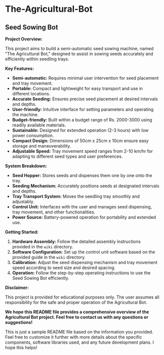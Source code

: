 # The-Agricultural-Bot
## Seed Sowing Bot

**Project Overview:**

This project aims to build a semi-automatic seed sowing machine, named "The Agricultural Bot," designed to assist in sowing seeds accurately and efficiently within seedling trays. 

**Key Features:**

* **Semi-automatic:** Requires minimal user intervention for seed placement and tray movement.
* **Portable:** Compact and lightweight for easy transport and use in different locations.
* **Accurate Seeding:** Ensures precise seed placement at desired intervals and depths.
* **User-friendly:** Intuitive interface for setting parameters and operating the machine.
* **Budget-friendly:** Built within a budget range of Rs. 2000-3000 using readily available materials.
* **Sustainable:** Designed for extended operation (2-3 hours) with low power consumption.
* **Compact Design:** Dimensions of 50cm x 25cm x 10cm ensure easy storage and maneuverability.
* **Adjustable Speed:** Tray movement speed ranges from 2-10 km/hr for adapting to different seed types and user preferences.

**System Breakdown:**

* **Seed Hopper:** Stores seeds and dispenses them one by one onto the tray.
* **Seeding Mechanism:** Accurately positions seeds at designated intervals and depths.
* **Tray Transport System:** Moves the seedling tray smoothly and adjustably.
* **Control Unit:** Interfaces with the user and manages seed dispensing, tray movement, and other functionalities.
* **Power Source:** Battery-powered operation for portability and extended use.

**Getting Started:**

1. **Hardware Assembly:** Follow the detailed assembly instructions provided in the `wiki` directory.
2. **Software Configuration:** Set up the control unit software based on the provided guide in the `wiki` directory.
3. **Calibration:** Adjust the seed dispensing mechanism and tray movement speed according to seed size and desired spacing.
4. **Operation:** Follow the step-by-step operating instructions to use the Seed Sowing Bot efficiently.



**Disclaimer:**

This project is provided for educational purposes only. The user assumes all responsibility for the safe and proper operation of the Agricultural Bot.

**We hope this README file provides a comprehensive overview of the Agricultural Bot project. Feel free to contact us with any questions or suggestions!**

This is just a sample README file based on the information you provided. Feel free to customize it further with more details about the specific components, software libraries used, and any future development plans. I hope this helps!

